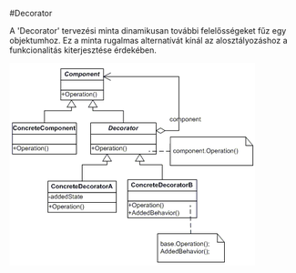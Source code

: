 #Decorator

A 'Decorator' tervezési minta dinamikusan további felelősségeket fűz egy objektumhoz. Ez a minta rugalmas alternatívát kínál az alosztályozáshoz a funkcionalitás kiterjesztése érdekében.

![UML](./decorator.png)
